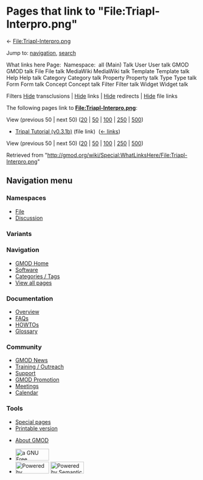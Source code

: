 <div id="mw-page-base" class="noprint">

</div>

<div id="mw-head-base" class="noprint">

</div>

<div id="content" class="mw-body" role="main">

<span id="top"></span>

<div id="mw-js-message" style="display:none;">

</div>



# <span dir="auto">Pages that link to "File:Triapl-Interpro.png"</span>

<div id="bodyContent">

<div id="contentSub">

←
[File:Triapl-Interpro.png](/wiki/File:Triapl-Interpro.png "File:Triapl-Interpro.png")

</div>

<div id="jump-to-nav" class="mw-jump">

Jump to: [navigation](#mw-navigation), [search](#p-search)

</div>

<div id="mw-content-text">

What links here Page:  Namespace:  all (Main) Talk User User talk GMOD
GMOD talk File File talk MediaWiki MediaWiki talk Template Template talk
Help Help talk Category Category talk Property Property talk Type Type
talk Form Form talk Concept Concept talk Filter Filter talk Widget
Widget talk

Filters
[Hide](/mediawiki/index.php?title=Special:WhatLinksHere/File:Triapl-Interpro.png&hidetrans=1 "Special:WhatLinksHere/File:Triapl-Interpro.png")
transclusions \|
[Hide](/mediawiki/index.php?title=Special:WhatLinksHere/File:Triapl-Interpro.png&hidelinks=1 "Special:WhatLinksHere/File:Triapl-Interpro.png")
links \|
[Hide](/mediawiki/index.php?title=Special:WhatLinksHere/File:Triapl-Interpro.png&hideredirs=1 "Special:WhatLinksHere/File:Triapl-Interpro.png")
redirects \|
[Hide](/mediawiki/index.php?title=Special:WhatLinksHere/File:Triapl-Interpro.png&hideimages=1 "Special:WhatLinksHere/File:Triapl-Interpro.png")
file links

The following pages link to
**[File:Triapl-Interpro.png](/wiki/File:Triapl-Interpro.png "File:Triapl-Interpro.png")**:

View (previous 50 \| next 50)
([20](/mediawiki/index.php?title=Special:WhatLinksHere/File:Triapl-Interpro.png&limit=20 "Special:WhatLinksHere/File:Triapl-Interpro.png")
\|
[50](/mediawiki/index.php?title=Special:WhatLinksHere/File:Triapl-Interpro.png&limit=50 "Special:WhatLinksHere/File:Triapl-Interpro.png")
\|
[100](/mediawiki/index.php?title=Special:WhatLinksHere/File:Triapl-Interpro.png&limit=100 "Special:WhatLinksHere/File:Triapl-Interpro.png")
\|
[250](/mediawiki/index.php?title=Special:WhatLinksHere/File:Triapl-Interpro.png&limit=250 "Special:WhatLinksHere/File:Triapl-Interpro.png")
\|
[500](/mediawiki/index.php?title=Special:WhatLinksHere/File:Triapl-Interpro.png&limit=500 "Special:WhatLinksHere/File:Triapl-Interpro.png"))

- [Tripal Tutorial
  (v0.3.1b)](/wiki/Tripal_Tutorial_(v0.3.1b) "Tripal Tutorial (v0.3.1b)")
  (file link) ‎ <span class="mw-whatlinkshere-tools">([←
  links](/mediawiki/index.php?title=Special:WhatLinksHere&target=Tripal+Tutorial+%28v0.3.1b%29 "Special:WhatLinksHere"))</span>

View (previous 50 \| next 50)
([20](/mediawiki/index.php?title=Special:WhatLinksHere/File:Triapl-Interpro.png&limit=20 "Special:WhatLinksHere/File:Triapl-Interpro.png")
\|
[50](/mediawiki/index.php?title=Special:WhatLinksHere/File:Triapl-Interpro.png&limit=50 "Special:WhatLinksHere/File:Triapl-Interpro.png")
\|
[100](/mediawiki/index.php?title=Special:WhatLinksHere/File:Triapl-Interpro.png&limit=100 "Special:WhatLinksHere/File:Triapl-Interpro.png")
\|
[250](/mediawiki/index.php?title=Special:WhatLinksHere/File:Triapl-Interpro.png&limit=250 "Special:WhatLinksHere/File:Triapl-Interpro.png")
\|
[500](/mediawiki/index.php?title=Special:WhatLinksHere/File:Triapl-Interpro.png&limit=500 "Special:WhatLinksHere/File:Triapl-Interpro.png"))

</div>

<div class="printfooter">

Retrieved from
"<http://gmod.org/wiki/Special:WhatLinksHere/File:Triapl-Interpro.png>"

</div>

<div id="catlinks" class="catlinks catlinks-allhidden">

</div>

<div class="visualClear">

</div>

</div>

</div>

<div id="mw-navigation">

## Navigation menu

<div id="mw-head">



<div id="left-navigation">

<div id="p-namespaces" class="vectorTabs" role="navigation"
aria-labelledby="p-namespaces-label">

### Namespaces

- <span id="ca-nstab-image"><a href="/wiki/File:Triapl-Interpro.png" accesskey="c"
  title="View the file page [c]">File</a></span>
- <span id="ca-talk"><a
  href="/mediawiki/index.php?title=File_talk:Triapl-Interpro.png&amp;action=edit&amp;redlink=1"
  accesskey="t"
  title="Discussion about the content page [t]">Discussion</a></span>

</div>

<div id="p-variants" class="vectorMenu emptyPortlet" role="navigation"
aria-labelledby="p-variants-label">

### 

### Variants[](#)

<div class="menu">

</div>

</div>

</div>

<div id="right-navigation">





</div>



</div>

</div>

</div>

<div id="mw-panel">

<div id="p-logo" role="banner">

<a href="/wiki/Main_Page"
style="background-image: url(http://gmod.org/images/GMOD-cogs.png);"
title="Visit the main page"></a>

</div>

<div id="p-Navigation" class="portal" role="navigation"
aria-labelledby="p-Navigation-label">

### Navigation

<div class="body">

- <span id="n-GMOD-Home">[GMOD Home](/wiki/Main_Page)</span>
- <span id="n-Software">[Software](/wiki/GMOD_Components)</span>
- <span id="n-Categories-.2F-Tags">[Categories /
  Tags](/wiki/Categories)</span>
- <span id="n-View-all-pages">[View all
  pages](/wiki/Special:AllPages)</span>

</div>

</div>

<div id="p-Documentation" class="portal" role="navigation"
aria-labelledby="p-Documentation-label">

### Documentation

<div class="body">

- <span id="n-Overview">[Overview](/wiki/Overview)</span>
- <span id="n-FAQs">[FAQs](/wiki/Category:FAQ)</span>
- <span id="n-HOWTOs">[HOWTOs](/wiki/Category:HOWTO)</span>
- <span id="n-Glossary">[Glossary](/wiki/Glossary)</span>

</div>

</div>

<div id="p-Community" class="portal" role="navigation"
aria-labelledby="p-Community-label">

### Community

<div class="body">

- <span id="n-GMOD-News">[GMOD News](/wiki/GMOD_News)</span>
- <span id="n-Training-.2F-Outreach">[Training /
  Outreach](/wiki/Training_and_Outreach)</span>
- <span id="n-Support">[Support](/wiki/Support)</span>
- <span id="n-GMOD-Promotion">[GMOD
  Promotion](/wiki/GMOD_Promotion)</span>
- <span id="n-Meetings">[Meetings](/wiki/Meetings)</span>
- <span id="n-Calendar">[Calendar](/wiki/Calendar)</span>

</div>

</div>

<div id="p-tb" class="portal" role="navigation"
aria-labelledby="p-tb-label">

### Tools

<div class="body">

- <span id="t-specialpages"><a href="/wiki/Special:SpecialPages" accesskey="q"
  title="A list of all special pages [q]">Special pages</a></span>
- <span id="t-print"><a
  href="/mediawiki/index.php?title=Special:WhatLinksHere/File:Triapl-Interpro.png&amp;printable=yes"
  rel="alternate" accesskey="p"
  title="Printable version of this page [p]">Printable version</a></span>

</div>

</div>

</div>

</div>

<div id="footer" role="contentinfo">

- <span id="footer-places-about">[About
  GMOD](/wiki/GMOD:About "GMOD:About")</span>

<!-- -->

- <span id="footer-copyrightico">[<img src="http://www.gnu.org/graphics/gfdl-logo-small.png" width="88"
  height="31" alt="a GNU Free Documentation License" />](http://www.gnu.org/licenses/fdl-1.3.html)</span>
- <span id="footer-poweredbyico">[<img src="/mediawiki/skins/common/images/poweredby_mediawiki_88x31.png"
  width="88" height="31" alt="Powered by MediaWiki" />](//www.mediawiki.org/)
  [<img
  src="/mediawiki/extensions/SemanticMediaWiki/includes/../resources/images/smw_button.png"
  width="88" height="31" alt="Powered by Semantic MediaWiki" />](https://www.semantic-mediawiki.org/wiki/Semantic_MediaWiki)</span>

<div style="clear:both">

</div>

</div>
